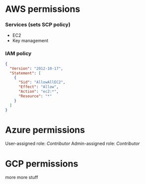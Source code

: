 # AWS permissions
### Services (sets SCP policy)
* EC2
* Key management
### IAM policy
```json
{
  "Version": "2012-10-17",
  "Statement": [
    {
      "Sid": "AllowAllEC2",
      "Effect": "Allow",
      "Action": "ec2:*",
      "Resource": "*"
    }
  ]
}
```

# Azure permissions
User-assigned role: _Contributor_
Admin-assigned role: _Contributor_

# GCP permissions
more more stuff
